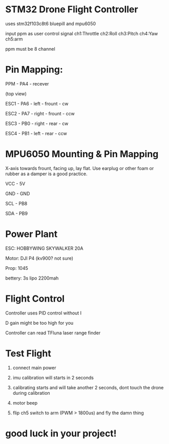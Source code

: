 # STM32 Drone Flight Controller

uses stm32f103c8t6 bluepill and mpu6050

input ppm as user control signal ch1:Throttle ch2:Roll ch3:Pitch ch4:Yaw ch5:arm

ppm must be 8 channel

# Pin Mapping:

PPM   -  PA4 - recever

(top view)

ESC1  -  PA6 - left  - frount - cw

ESC2  -  PA7 - right - frount - ccw

ESC3  -  PB0 - right - rear   - cw

ESC4  -  PB1 - left  - rear   - ccw

# MPU6050 Mounting & Pin Mapping

X-axis towards frount, facing up, lay flat. Use earplug or other foam or rubber as a damper is a good practice.

VCC - 5V

GND - GND

SCL - PB8

SDA - PB9


# Power Plant

ESC:    HOBBYWING SKYWALKER 20A

Motor:  DJI P4 (kv900? not sure)

Prop:   1045

bettery: 3s lipo 2200mah


# Flight Control

Controller uses PID control without I

D gain might be too high for you

Controller can read TFluna laser range finder 

# Test Flight

1. connect main power

2. imu calibration will starts in 2 seconds 

3. calibrating starts and will take another 2 seconds, dont touch the drone during calibration

4. motor beep

5. flip ch5 switch to arm (PWM > 1800us) and fly the damn thing

# good luck in your project!
